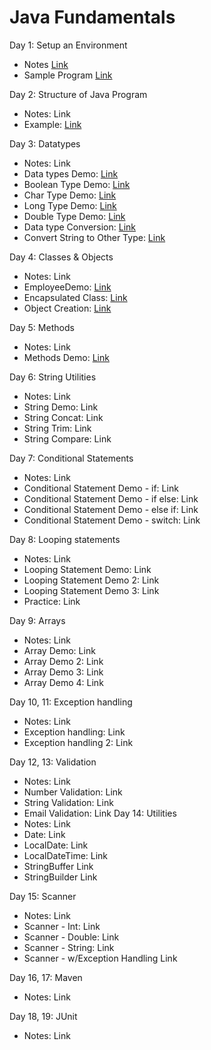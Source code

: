 
# Java Fundamentals

Day 1: Setup an Environment
* Notes [Link](src/day1/Introduction.md)
* Sample Program [Link](src/day1/JavaTest.java)

Day 2: Structure of Java Program
* Notes: Link
* Example: [Link](src/day2/Structure.java)

Day 3: Datatypes
* Notes: Link
* Data types Demo: [Link](src/day3/DataTypeDemo.java)
* Boolean Type Demo: [Link](src/day3/BooleanTypeDemo.java)
* Char Type Demo: [Link](src/day3/CharTypeDemo.java)
* Long Type Demo: [Link](src/day3/LongTypeDemo.java)
* Double Type Demo: [Link](src/day3/DoubleTypeDemo.java)	
* Data type Conversion: [Link](src/day3/DataTypeConversion.java)
* Convert String to Other Type: [Link](src/day3/ConvertString.java)

Day 4: Classes & Objects
* Notes: Link
* EmployeeDemo: [Link](src/day4/EmployeeDemo.java)
* Encapsulated Class: [Link](src/day4/Employee.java)
* Object Creation: [Link](src/day4/TestEmployee.java)

Day 5: Methods
* Notes: Link
* Methods Demo: [Link](src/day4/MethodsDemo.java)

Day 6: String Utilities
* Notes: Link
* String Demo: Link
* String Concat: Link
* String Trim: Link
* String Compare: Link

Day 7: Conditional Statements
* Notes: Link
* Conditional Statement Demo - if: Link
* Conditional Statement Demo - if else: Link
* Conditional Statement Demo - else if: Link
* Conditional Statement Demo - switch: Link

Day 8: Looping statements
* Notes: Link
* Looping Statement Demo: Link
* Looping Statement Demo 2: Link
* Looping Statement Demo 3: Link
* Practice: Link

Day 9: Arrays
* Notes: Link
*	Array Demo: Link
*	Array Demo 2: Link
*	Array Demo 3: Link
*	Array Demo 4: Link

Day 10, 11: Exception handling
*	Notes: Link
*	Exception handling: Link
*	Exception handling 2: Link

Day 12, 13: Validation
* Notes: Link
* Number Validation: Link
* String Validation: Link
* Email Validation: Link
Day 14: Utilities
* Notes: Link
*	Date: Link
*	LocalDate: Link
*	LocalDateTime: Link
*	StringBuffer Link
*	StringBuilder Link

Day 15: Scanner
*	Notes: Link
*	Scanner - Int: Link
*	Scanner - Double: Link
*	Scanner - String: Link
*	Scanner - w/Exception Handling Link

Day 16, 17: Maven
*	Notes: Link

Day 18, 19: JUnit
*	Notes: Link


